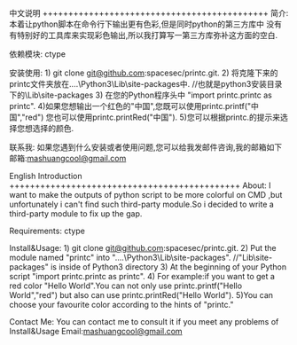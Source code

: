 中文说明
++++++++++++++++++++++++++++++++++++++++++++
简介:
	本着让python脚本在命令行下输出更有色彩,但是同时python的第三方库中
没有有特别好的工具库来实现彩色输出,所以我打算写一第三方库弥补这方面的空白.

依赖模块:
	ctype

安装使用:
	1) git clone git@github.com:spacesec/printc.git.
	2) 将克隆下来的printc文件夹放在..\..\Python3\Lib\site-packages中.
		//也就是python3安装目录下的\Lib\site-packages
	3) 在您的Python程序头中 "import printc.printc as printc".
	4)如果您想输出一个红色的"中国",您既可以使用printc.printf("中国","red")
	  您也可以使用printc.printRed("中国").
	5)您可以根据printc.的提示来选择您想选择的颜色.
	
联系我:
	如果您遇到什么安装或者使用问题,您可以给我发邮件咨询,我的邮箱如下
	邮箱:mashuangcool@gmail.com

	
English Introduction
+++++++++++++++++++++++++++++++++++++++++++++
About:
	I want to make the outputs of python script to be more colorful on CMD 
,but unfortunately i can't find such third-party module.So i decided to write
a third-party module to fix up the gap.

Requirements:
	ctype

Install&Usage:
	1) git clone git@github.com:spacesec/printc.git.
	2) Put the module named "printc" into "..\..\Python3\Lib\site-packages".
	   //"Lib\site-packages" is inside of Python3 directory
	3) At the beginning of your Python script "import printc.printc as printc".
	4) For example:if you want to get a red color "Hello World".You can not only 
use printc.printf("Hello World","red") but also can use printc.printRed("Hello World").
	5)You can choose your favourite color according to the hints of "printc."
	
Contact Me:
	You can contact me to consult it if you meet any problems of Install&Usage
	Email:mashuangcool@gmail.com
